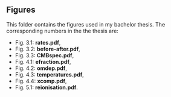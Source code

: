 ## Figures

This folder contains the figures used in my bachelor thesis.
The corresponding numbers in the the thesis are:

- Fig. 3.1: **rates.pdf**,
- Fig. 3.2: **before-after.pdf**,
- Fig. 3.3: **CMBspec.pdf**,
- Fig. 4.1: **efraction.pdf**,
- Fig. 4.2: **omdep.pdf**,
- Fig. 4.3: **temperatures.pdf**,
- Fig. 4.4: **xcomp.pdf**,
- Fig. 5.1: **reionisation.pdf**.
